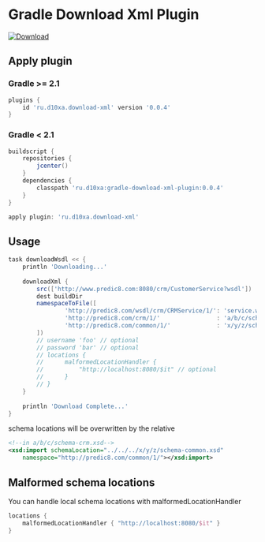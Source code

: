 Gradle Download Xml Plugin
==========================

[ ![Download](https://api.bintray.com/packages/d10xa/maven/ru.d10xa%3Agradle-download-xml-plugin/images/download.svg) ](https://bintray.com/d10xa/maven/ru.d10xa%3Agradle-download-xml-plugin/_latestVersion)

Apply plugin
------------

### Gradle >= 2.1

```groovy
plugins {
    id 'ru.d10xa.download-xml' version '0.0.4'
}
```

### Gradle < 2.1

```groovy
buildscript {
    repositories {
        jcenter()
    }
    dependencies {
        classpath 'ru.d10xa:gradle-download-xml-plugin:0.0.4'
    }
}

apply plugin: 'ru.d10xa.download-xml'

```

Usage
-----

```groovy
task downloadWsdl << {
    println 'Downloading...'
    
    downloadXml {
        src(['http://www.predic8.com:8080/crm/CustomerService?wsdl'])
        dest buildDir
        namespaceToFile([
                'http://predic8.com/wsdl/crm/CRMService/1/': 'service.wsdl',
                'http://predic8.com/crm/1/'                : 'a/b/c/schema-crm.xsd',
                'http://predic8.com/common/1/'             : 'x/y/z/schema-common.xsd'
        ])
        // username 'foo' // optional
        // password 'bar' // optional
        // locations {
        //      malformedLocationHandler { 
        //          "http://localhost:8080/$it" // optional
        //      } 
        // }
    }
    
    println 'Download Complete...'
}
```

schema locations will be overwritten by the relative
```xml
<!--in a/b/c/schema-crm.xsd-->
<xsd:import schemaLocation="../../../x/y/z/schema-common.xsd"
    namespace="http://predic8.com/common/1/"></xsd:import>
```

Malformed schema locations
--------------------------

You can handle local schema locations with malformedLocationHandler
```groovy
locations { 
    malformedLocationHandler { "http://localhost:8080/$it" }
}
```
